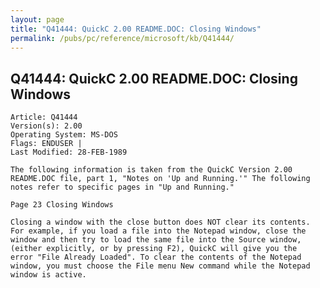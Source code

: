 ```yaml
---
layout: page
title: "Q41444: QuickC 2.00 README.DOC: Closing Windows"
permalink: /pubs/pc/reference/microsoft/kb/Q41444/
---
```


## Q41444: QuickC 2.00 README.DOC: Closing Windows

	Article: Q41444
	Version(s): 2.00
	Operating System: MS-DOS
	Flags: ENDUSER |
	Last Modified: 28-FEB-1989
	
	The following information is taken from the QuickC Version 2.00
	README.DOC file, part 1, "Notes on 'Up and Running.'" The following
	notes refer to specific pages in "Up and Running."
	
	Page 23 Closing Windows
	
	Closing a window with the close button does NOT clear its contents.
	For example, if you load a file into the Notepad window, close the
	window and then try to load the same file into the Source window,
	(either explicitly, or by pressing F2), QuickC will give you the
	error "File Already Loaded". To clear the contents of the Notepad
	window, you must choose the File menu New command while the Notepad
	window is active.
